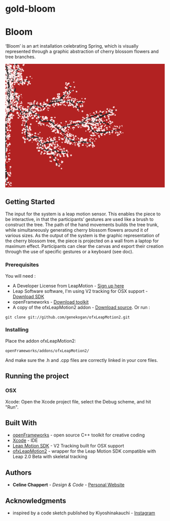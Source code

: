 # gold-bloom

# Bloom

‘Bloom’ is an art installation celebrating Spring, which is visually represented through a graphic abstraction of cherry blossom flowers and tree branches.

![Bloom](bin/data/screenshot.png)

## Getting Started

The input for the system is a leap motion sensor. This enables the piece to be interactive, in that the participants’ gestures are used like a brush to construct the tree. The path of the hand movements builds the tree trunk, while simultaneously generating cherry blossom flowers around it of various sizes.
As the output of the system is the graphic representation of the cherry blossom tree, the piece is projected on a wall from a laptop for maximum effect.
Participants can clear the canvas and export their creation through the use of specific gestures or a keyboard (see doc).


### Prerequisites 

You will need :

* A Developer License from LeapMotion - [Sign up here](https://www.leapmotion.com/developers)
* Leap Software software, I'm using V2 tracking for OSX support - [Download SDK](https://developer.leapmotion.com/sdk/v2)
* openFrameworks - [Download toolkit](http://openframeworks.cc/)
* A copy of the ofxLeapMotion2 addon - [Download source](http://github.com/genekogan/ofxLeapMotion2). Or run : 

```
git clone git://github.com/genekogan/ofxLeapMotion2.git
```

### Installing

Place the addon ofxLeapMotion2:

```
openFrameworks/addons/ofxLeapMotion2/
```

And make sure the .h and .cpp files are correctly linked in your core files.


## Running the project

### OSX

Xcode: Open the Xcode project file, select the Debug scheme, and hit "Run".

## Built With

* [openFrameworks](http://openframeworks.cc/) - open source C++ toolkit for creative coding
* [Xcode](https://developer.apple.com/xcode/) - IDE
* [Leap Motion SDK](https://developer.leapmotion.com/sdk/v2) - V2 Tracking built for OSX support 
* [ofxLeapMotion2](https://github.com/genekogan/ofxLeapMotion2) - wrapper for the Leap Motion SDK compatible with Leap 2.0 Beta with skeletal tracking 


## Authors

* **Celine Chappert** - *Design & Code* - [Personal Website](https://www.celinechappert.com)


## Acknowledgments 

* inspired by a code sketch published by Kiyoshinakauchi - [Instagram](http://instagram.com/kiyoshinakauchi)


